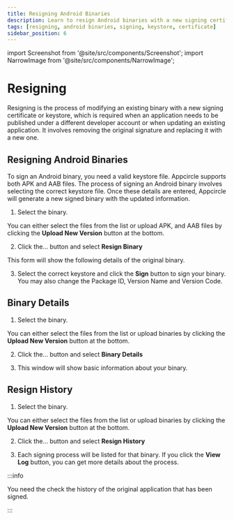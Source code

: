 ```yaml
---
title: Resigning Android Binaries
description: Learn to resign Android binaries with a new signing certificate or keystore. Essential for publishing under a different developer account.
tags: [resigning, android binaries, signing, keystore, certificate]
sidebar_position: 6
---
```


import Screenshot from '@site/src/components/Screenshot';
import NarrowImage from '@site/src/components/NarrowImage';

# Resigning

Resigning is the process of modifying an existing binary with a new signing certificate or keystore, which is required when an application needs to be published under a different developer account or when updating an existing application. It involves removing the original signature and replacing it with a new one.

## Resigning Android Binaries

To sign an Android binary, you need a valid keystore file. Appcircle supports both APK and AAB files. The process of signing an Android binary involves selecting the correct keystore file. Once these details are entered, Appcircle will generate a new signed binary with the updated information.

1. Select the binary.

You can either select the files from the list or upload APK, and AAB files by clicking the **Upload New Version** button at the bottom.

<Screenshot url='https://cdn.appcircle.io/docs/assets/resign1.png' />

2. Click the... button and select **Resign Binary**

<Screenshot url='https://cdn.appcircle.io/docs/assets/resign2.png' />

This form will show the following details of the original binary.

3. Select the correct keystore and click the **Sign** button to sign your binary. You may also change the Package ID, Version Name and Version Code.

<Screenshot url='https://cdn.appcircle.io/docs/assets/resign4.png' />

## Binary Details

1. Select the binary.

You can either select the files from the list or upload binaries by clicking the **Upload New Version** button at the bottom.

<Screenshot url='https://cdn.appcircle.io/docs/assets/resign1.png' />

2. Click the... button and select **Binary Details**

<Screenshot url='https://cdn.appcircle.io/docs/assets/resign2.png' />

3. This window will show basic information about your binary.

<Screenshot url='https://cdn.appcircle.io/docs/assets/resign6.png' />

## Resign History

1. Select the binary.

You can either select the files from the list or upload binaries by clicking the **Upload New Version** button at the bottom.

<Screenshot url='https://cdn.appcircle.io/docs/assets/resign1.png' />

2. Click the... button and select **Resign History**

<Screenshot url='https://cdn.appcircle.io/docs/assets/resign2.png' />

3. Each signing process will be listed for that binary. If you click the **View Log** button, you can get more details about the process.

<Screenshot url='https://cdn.appcircle.io/docs/assets/resign5.png' />

:::info

You need the check the history of the original application that has been signed.

:::
